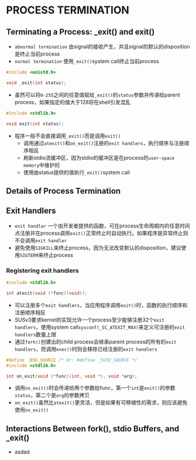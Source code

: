 # PROCESS TERMINATION

## Terminating a Process: _exit() and exit()
- `abnormal termination` 由signal的接收产生，并且signal的默认的disposition是终止当前process
- `normal termination` 使用`_exit()`system call终止当前process

```c
#include <unistd.h>

void _exit(int status);
```
- 虽然可以将`0-255`之间的任意值赋给`_exit()`的`status`参数并传递给parent process，如果指定的值大于128将在shell引发混乱

```c
#include <stdlib.h>

void exit(int status);
```
- 程序一般不会直接调用`_exit()`而是调用`exit()`
    - 调用通过`atexit()`和`on_exit()`注册的`exit handlers`，执行顺序与注册顺序相反
    - 刷新stdio流缓冲区，因为stdio的缓冲区是在process的`user-space memory`中维护的
    - 使用由status提供的值执行`_exit()`system call

## Details of Process Termination

## Exit Handlers
- `exit handler` 一个由开发者提供的函数，可在process生命周期内的任意时间点注册并在process调用`exit()`正常终止时自动执行。如果程序是异常终止则不会调用`exit handler`
- 避免使用`SIGKILL`来终止process，因为无法改变默认的disposition，建议使用`SIGTERM`来终止process

### Registering exit handlers
```c
#include <stdlib.h>

int atexit(void (*func)(void));
```
- 可以注册多个`exit handlers`，当应用程序调用`exit()`时，函数的执行顺序和注册顺序相反
- SUSv3要求kernel的实现允许一个process至少能够注册32个`exit handlers`，使用system call`sysconf(_SC_ATEXIT_MAX)`来定义可注册的`exit handlers`数量上限
- 通过`fork()`创建出的child process会继承parent process的所有的`exit handlers`，而调用`exec()`时则会移除已经注册的`exit handlers`

```c
#define _BSD_SOURCE /* Or: #define _SVID_SOURCE */
#include <stdlib.h>

int on_exit(void (*func)(int, void *), void *arg);
```
- 调用`on_exit()`时会传递给两个参数给func，第一个`int`是`exit()`的参数`status`，第二个是`arg`的参数拷贝
- `on_exit()`虽然比`atexit()`更灵活，但是如果有可移植性的需求，则应该避免使用`on_exit()`

## Interactions Between fork(), stdio Buffers, and _exit()
- asdad